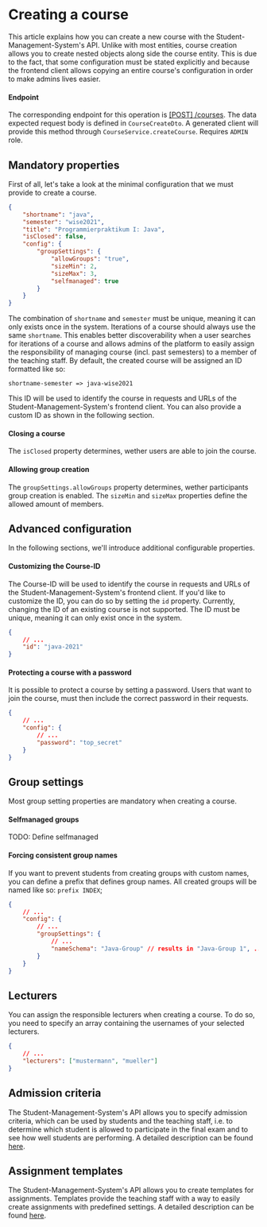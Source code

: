 # Creating a course

This article explains how you can create a new course with the Student-Management-System's API.
Unlike with most entities, course creation allows you to create nested objects along side the course entity.
This is due to the fact, that some configuration must be stated explicitly and because the frontend client
allows copying an entire course's configuration in order to make admins lives easier.

#### Endpoint

The corresponding endpoint for this operation is [[POST] /courses](http://147.172.178.30:3000/api/#/courses/createCourse).
The data expected request body is defined in `CourseCreateDto`.
A generated client will provide this method through `CourseService.createCourse`.
Requires `ADMIN` role.

## Mandatory properties

First of all, let's take a look at the minimal configuration that we must provide to create a course.

```json
{
	"shortname": "java",
	"semester": "wise2021",
	"title": "Programmierpraktikum I: Java",
	"isClosed": false,
	"config": {
		"groupSettings": {
			"allowGroups": "true",
			"sizeMin": 2,
			"sizeMax": 3,
			"selfmanaged": true
		}
	}
}
```

The combination of `shortname` and `semester` must be unique, meaning it can only exists once in the system.
Iterations of a course should always use the same `shortname`. This enables better discoverability when
a user searches for iterations of a course and allows admins of the platform to easily assign the
responsibility of managing course (incl. past semesters) to a member of the teaching staff.
By default, the created course will be assigned an ID formatted like so:

`shortname-semester => java-wise2021`

This ID will be used to identify the course in requests and URLs of the Student-Management-System's frontend client.
You can also provide a custom ID as shown in the following section.

#### Closing a course

The `isClosed` property determines, wether users are able to join the course.

#### Allowing group creation

The `groupSettings.allowGroups` property determines, wether participants group creation is enabled.
The `sizeMin` and `sizeMax` properties define the allowed amount of members.

## Advanced configuration

In the following sections, we'll introduce additional configurable properties.

#### Customizing the Course-ID

The Course-ID will be used to identify the course in requests and URLs of the Student-Management-System's frontend client.
If you'd like to customize the ID, you can do so by setting the `id` property. Currently, changing the ID of an existing course
is not supported. The ID must be unique, meaning it can only exist once in the system.

```json
{
	// ...
	"id": "java-2021"
}
```

#### Protecting a course with a password

It is possible to protect a course by setting a password.
Users that want to join the course, must then include the correct password in their requests.

```json
{
	// ...
	"config": {
		// ...
		"password": "top_secret"
	}
}
```

## Group settings

Most group setting properties are mandatory when creating a course.

#### Selfmanaged groups

TODO: Define selfmanaged

#### Forcing consistent group names

If you want to prevent students from creating groups with custom names, you can define a prefix that defines group names.
All created groups will be named like so: `prefix INDEX`;

```json
{
	// ...
	"config": {
		// ...
		"groupSettings": {
			// ...
			"nameSchema": "Java-Group" // results in "Java-Group 1", ...
		}
	}
}
```

## Lecturers

You can assign the responsible lecturers when creating a course. To do so, you need to specify an array containing the usernames
of your selected lecturers.

```json
{
	// ...
	"lecturers": ["mustermann", "mueller"]
}
```

## Admission criteria

The Student-Management-System's API allows you to specify admission criteria, which can be used by students and the teaching staff, i.e.
to determine which student is allowed to participate in the final exam and to see how well students are performing.
A detailed description can be found [here](TODO).

## Assignment templates

The Student-Management-System's API allows you to create templates for assignments. Templates provide the teaching staff with a way
to easily create assignments with predefined settings. A detailed description can be found [here](TODO).
